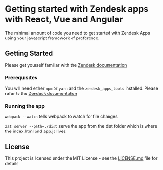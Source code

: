 # Getting started with Zendesk apps with React, Vue and Angular

The minimal amount of code you need to get started with Zendesk Apps using your javascript framework of preference.

## Getting Started

Please get yourself familiar with the [Zendesk documentation](https://developer.zendesk.com/apps/docs/apps-v2/getting_started)

### Prerequisites

You will need either `npm` or `yarn` and the `zendesk_apps_tools` installed.
Please refer to the [Zendesk documentation](https://developer.zendesk.com/apps/docs/apps-v2/getting_started)

### Running the app

`webpack --watch` tells webpack to watch for file changes

`zat server --path=./dist` serve the app from the dist folder which is where the index.html and app.js lives

## License

This project is licensed under the MIT License - see the [LICENSE.md](LICENSE.md) file for details

